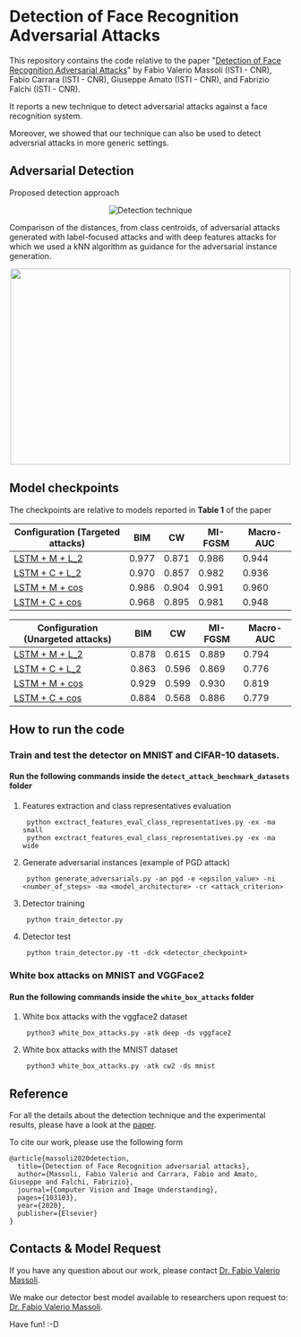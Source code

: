 # Detection of Face Recognition Adversarial Attacks

This repository contains the code relative to the paper "[Detection of Face Recognition Adversarial Attacks](https://www.sciencedirect.com/science/article/pii/S1077314220301296)" by Fabio Valerio Massoli (ISTI - CNR), Fabio Carrara (ISTI - CNR), Giuseppe Amato (ISTI - CNR), and Fabrizio Falchi (ISTI - CNR).

It reports a new technique to detect adversarial attacks against a face recognition system. 

Moreover, we showed that our technique can also be used to detect adversrial attacks in more generic settings.


## Adversarial Detection 

Proposed detection approach

<p align="center">
<img src="https://github.com/fvmassoli/trj-based-adversarials-detection/blob/master/images/img1.png"  alt="Detection technique">
</p>


Comparison of the distances, from class centroids, of adversarial attacks generated with label-focused attacks and with deep features attacks for which we used a kNN algorithm as guidance for the adversarial instance generation.

<p align="center">
<img src="https://github.com/fvmassoli/trj-based-adversarials-detection/blob/master/images/img2.png"  alt="" width="500" height="350">
</p>

## Model checkpoints

The checkpoints are relative to models reported in **Table 1** of the paper

| Configuration (Targeted attacks) | BIM | CW | MI-FGSM | Macro-AUC |
| --- | --- | --- | --- | --- |
| [LSTM + M + L_2](https://drive.google.com/file/d/1T-k6sTbcwDQV5GhV9UpQ5KhKMuTqbJr-/view?usp=sharing) | 0.977 | 0.871 | 0.986 | 0.944 |
| [LSTM + C + L_2](https://drive.google.com/file/d/1dggQ7G2kYw0D8P7qE_IUJHStP2sEKYHZ/view?usp=sharing) | 0.970 | 0.857 | 0.982 | 0.936 |
| [LSTM + M + cos](https://drive.google.com/file/d/1AjGGi9cePIfjwZ2xNiCaQqmzNAUqWVuy/view?usp=sharing) | 0.986 | 0.904 | 0.991 | 0.960 |
| [LSTM + C + cos](https://drive.google.com/file/d/1KFZHKGfCp_QNc9nCRms97E-Kzc3Nxxgh/view?usp=sharing) | 0.968 | 0.895 | 0.981 | 0.948 |

| Configuration (Unargeted attacks) | BIM | CW | MI-FGSM | Macro-AUC | 
| --- | --- | --- | --- | --- |
| [LSTM + M + L_2](https://drive.google.com/file/d/1J0_U-jf_HkyDDtBja53G1UlbSANH6Ecg/view?usp=sharing) | 0.878 | 0.615 | 0.889 | 0.794 |
| [LSTM + C + L_2](https://drive.google.com/file/d/1s5LKjIzfwdlS5Aa0ayuHexw4nGwQlC_Q/view?usp=sharing) | 0.863 | 0.596 | 0.869 | 0.776 |
| [LSTM + M + cos](https://drive.google.com/file/d/1eRgWg6ePD_-dUQNk3aFct4NSGuWEgJzg/view?usp=sharing) | 0.929 | 0.599 | 0.930 | 0.819 |
| [LSTM + C + cos](https://drive.google.com/file/d/1HrRvNg5-SoxJ-K7FKs5yOpk6L6kq_yFI/view?usp=sharing) | 0.884 | 0.568 | 0.886 | 0.779 |



## How to run the code

### Train and test the detector on MNIST and CIFAR-10 datasets.

#### Run the following commands inside the ```detect_attack_benchmark_datasets``` folder

1. Features extraction and class representatives evaluation

        python exctract_features_eval_class_representatives.py -ex -ma small
        python exctract_features_eval_class_representatives.py -ex -ma wide

2. Generate adversarial instances
(example of PGD attack)

        python generate_adversarials.py -an pgd -e <epsilon_value> -ni <number_of_steps> -ma <model_architecture> -cr <attack_criterion>

3. Detector training

        python train_detector.py 

4. Detector test

        python train_detector.py -tt -dck <detector_checkpoint>
  


### White box attacks on MNIST and VGGFace2

#### Run the following commands inside the ```white_box_attacks``` folder

1. White box attacks with the vggface2 dataset

        python3 white_box_attacks.py -atk deep -ds vggface2

1. White box attacks with the MNIST dataset

        python3 white_box_attacks.py -atk cw2 -ds mnist


## Reference
For all the details about the detection technique and the experimental results, please have a look at the [paper](https://www.sciencedirect.com/science/article/pii/S1077314220301296).

To cite our work, please use the following form

```
@article{massoli2020detection,
  title={Detection of Face Recognition adversarial attacks},
  author={Massoli, Fabio Valerio and Carrara, Fabio and Amato, Giuseppe and Falchi, Fabrizio},
  journal={Computer Vision and Image Understanding},
  pages={103103},
  year={2020},
  publisher={Elsevier}
}
```

## Contacts & Model Request
If you have any question about our work, please contact [Dr. Fabio Valerio Massoli](mailto:fabio.massoli@isti.cnr.it). 

We make our detector best model available to researchers upon request to: [Dr. Fabio Valerio Massoli](mailto:fabio.massoli@isti.cnr.it).


Have fun! :-D
